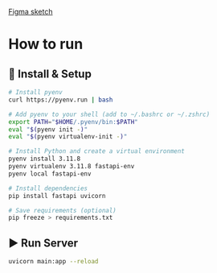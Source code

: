[Figma sketch](https://www.figma.com/proto/7sjBbyxgUdYYqbURStYQUW/Hackathon?page-id=0%3A1&node-id=3-706&viewport=-208%2C149%2C1&t=B9rOxowOZW8cD0QX-1&scaling=min-zoom&content-scaling=fixed&starting-point-node-id=3%3A706)

# How to run

## 🚀 Install & Setup

```bash
# Install pyenv
curl https://pyenv.run | bash

# Add pyenv to your shell (add to ~/.bashrc or ~/.zshrc)
export PATH="$HOME/.pyenv/bin:$PATH"
eval "$(pyenv init -)"
eval "$(pyenv virtualenv-init -)"

# Install Python and create a virtual environment
pyenv install 3.11.8
pyenv virtualenv 3.11.8 fastapi-env
pyenv local fastapi-env

# Install dependencies
pip install fastapi uvicorn

# Save requirements (optional)
pip freeze > requirements.txt
```
## ▶️ Run Server

```bash
uvicorn main:app --reload
```
